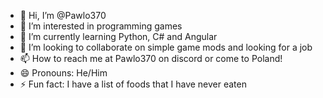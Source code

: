 - 👋 Hi, I’m @Pawlo370
- 👀 I’m interested in programming games
- 🌱 I’m currently learning Python, C# and Angular
- 💞️ I’m looking to collaborate on simple game mods and looking for a job
- 📫 How to reach me at Pawlo370 on discord or come to Poland!
- 😄 Pronouns: He/Him
- ⚡ Fun fact: I have a list of foods that I have never eaten

<!---
Pawlo370/Pawlo370 is a ✨ special ✨ repository because its `README.md` (this file) appears on your GitHub profile.
You can click the Preview link to take a look at your changes.
--->
